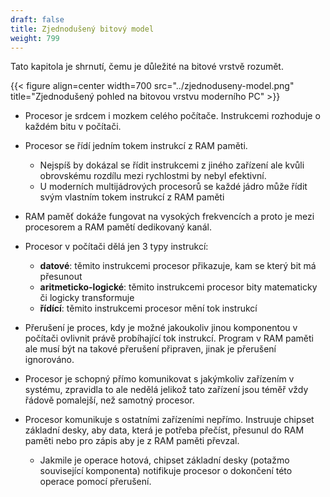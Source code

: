 ```yaml
---
draft: false
title: Zjednodušený bitový model
weight: 799
---
```


Tato kapitola je shrnutí, čemu je důležité na bitové vrstvě rozumět.

{{< figure align=center width=700 src="../zjednoduseny-model.png" title="Zjednodušený pohled na bitovou vrstvu moderního PC" >}}

-  Procesor je srdcem i mozkem celého počítače. Instrukcemi rozhoduje o každém bitu v počítači.
-  Procesor se řídí jedním tokem instrukcí z RAM paměti. 
    - Nejspíš by dokázal se řídit instrukcemi z jiného zařízení ale kvůli obrovskému rozdílu mezi rychlostmi by nebyl efektivní.
    - U moderních multijádrových procesorů se každé jádro může řídit svým vlastním tokem instrukcí z RAM paměti
-  RAM paměť dokáže fungovat na vysokých frekvencích a proto je mezi procesorem a RAM pamětí dedikovaný kanál.

- Procesor v počítači dělá jen 3 typy instrukcí:
  - **datové**: těmito instrukcemi procesor přikazuje, kam se který bit má přesunout
  - **aritmeticko-logické**: těmito instrukcemi procesor bity matematicky či logicky transformuje
  - **řídící**: těmito instrukcemi procesor mění tok instrukcí
- Přerušení je proces, kdy je možné jakoukoliv jinou komponentou v počítači ovlivnit právě probíhající tok instrukcí. Program v RAM paměti ale musí být na takové přerušení připraven, jinak je přerušení ignorováno.
- Procesor je schopný přímo komunikovat s jakýmkoliv zařízením v systému, zpravidla to ale nedělá jelikož tato zařízení jsou téměř vždy řádově pomalejší, než samotný procesor.
- Procesor komunikuje s ostatními zařízeními nepřímo. Instruuje chipset základní desky, aby data, která je potřeba přečíst, přesunul do RAM paměti nebo pro zápis aby je z RAM paměti převzal.
  - Jakmile je operace hotová, chipset základní desky (potažmo související komponenta) notifikuje procesor o dokončení této operace pomocí přerušení.
